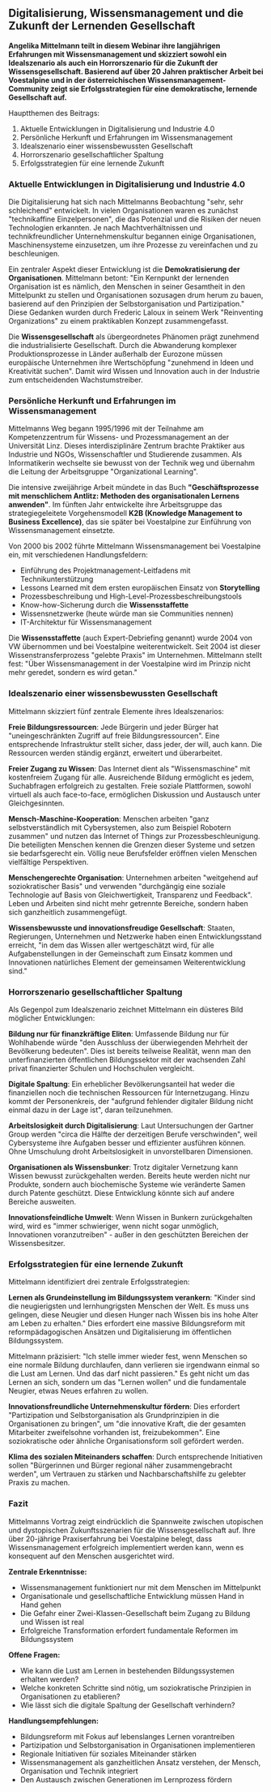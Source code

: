 ## Digitalisierung, Wissensmanagement und die Zukunft der Lernenden Gesellschaft

**Angelika Mittelmann teilt in diesem Webinar ihre langjährigen Erfahrungen mit Wissensmanagement und skizziert sowohl ein Idealszenario als auch ein Horrorszenario für die Zukunft der Wissensgesellschaft. Basierend auf über 20 Jahren praktischer Arbeit bei Voestalpine und in der österreichischen Wissensmanagement-Community zeigt sie Erfolgsstrategien für eine demokratische, lernende Gesellschaft auf.**

Hauptthemen des Beitrags:

1. Aktuelle Entwicklungen in Digitalisierung und Industrie 4.0
2. Persönliche Herkunft und Erfahrungen im Wissensmanagement
3. Idealszenario einer wissensbewussten Gesellschaft
4. Horrorszenario gesellschaftlicher Spaltung
5. Erfolgsstrategien für eine lernende Zukunft

### Aktuelle Entwicklungen in Digitalisierung und Industrie 4.0

Die Digitalisierung hat sich nach Mittelmanns Beobachtung "sehr, sehr schleichend" entwickelt. In vielen Organisationen waren es zunächst "technikaffine Einzelpersonen", die das Potenzial und die Risiken der neuen Technologien erkannten. Je nach Machtverhältnissen und technikfreundlicher Unternehmenskultur begannen einige Organisationen, Maschinensysteme einzusetzen, um ihre Prozesse zu vereinfachen und zu beschleunigen.

Ein zentraler Aspekt dieser Entwicklung ist die **Demokratisierung der Organisationen**. Mittelmann betont: "Ein Kernpunkt der lernenden Organisation ist es nämlich, den Menschen in seiner Gesamtheit in den Mittelpunkt zu stellen und Organisationen sozusagen drum herum zu bauen, basierend auf den Prinzipien der Selbstorganisation und Partizipation." Diese Gedanken wurden durch Frederic Laloux in seinem Werk "Reinventing Organizations" zu einem praktikablen Konzept zusammengefasst.

Die **Wissensgesellschaft** als übergeordnetes Phänomen prägt zunehmend die industrialisierte Gesellschaft. Durch die Abwanderung komplexer Produktionsprozesse in Länder außerhalb der Eurozone müssen europäische Unternehmen ihre Wertschöpfung "zunehmend in Ideen und Kreativität suchen". Damit wird Wissen und Innovation auch in der Industrie zum entscheidenden Wachstumstreiber.

### Persönliche Herkunft und Erfahrungen im Wissensmanagement

Mittelmanns Weg begann 1995/1996 mit der Teilnahme am Kompetenzzentrum für Wissens- und Prozessmanagement an der Universität Linz. Dieses interdisziplinäre Zentrum brachte Praktiker aus Industrie und NGOs, Wissenschaftler und Studierende zusammen. Als Informatikerin wechselte sie bewusst von der Technik weg und übernahm die Leitung der Arbeitsgruppe "Organizational Learning".

Die intensive zweijährige Arbeit mündete in das Buch **"Geschäftsprozesse mit menschlichem Antlitz: Methoden des organisationalen Lernens anwenden"**. Im fünften Jahr entwickelte ihre Arbeitsgruppe das strategiegeleitete Vorgehensmodell **K2B (Knowledge Management to Business Excellence)**, das sie später bei Voestalpine zur Einführung von Wissensmanagement einsetzte.

Von 2000 bis 2002 führte Mittelmann Wissensmanagement bei Voestalpine ein, mit verschiedenen Handlungsfeldern:

- Einführung des Projektmanagement-Leitfadens mit Technikunterstützung
- Lessons Learned mit dem ersten europäischen Einsatz von **Storytelling**
- Prozessbeschreibung und High-Level-Prozessbeschreibungstools
- Know-how-Sicherung durch die **Wissensstaffette**
- Wissensnetzwerke (heute würde man sie Communities nennen)
- IT-Architektur für Wissensmanagement

Die **Wissensstaffette** (auch Expert-Debriefing genannt) wurde 2004 von VW übernommen und bei Voestalpine weiterentwickelt. Seit 2004 ist dieser Wissenstransferprozess "gelebte Praxis" im Unternehmen. Mittelmann stellt fest: "Über Wissensmanagement in der Voestalpine wird im Prinzip nicht mehr geredet, sondern es wird getan."

### Idealszenario einer wissensbewussten Gesellschaft

Mittelmann skizziert fünf zentrale Elemente ihres Idealszenarios:

**Freie Bildungsressourcen**: Jede Bürgerin und jeder Bürger hat "uneingeschränkten Zugriff auf freie Bildungsressourcen". Eine entsprechende Infrastruktur stellt sicher, dass jeder, der will, auch kann. Die Ressourcen werden ständig ergänzt, erweitert und überarbeitet.

**Freier Zugang zu Wissen**: Das Internet dient als "Wissensmaschine" mit kostenfreiem Zugang für alle. Ausreichende Bildung ermöglicht es jedem, Suchabfragen erfolgreich zu gestalten. Freie soziale Plattformen, sowohl virtuell als auch face-to-face, ermöglichen Diskussion und Austausch unter Gleichgesinnten.

**Mensch-Maschine-Kooperation**: Menschen arbeiten "ganz selbstverständlich mit Cybersystemen, also zum Beispiel Robotern zusammen" und nutzen das Internet of Things zur Prozessbeschleunigung. Die beteiligten Menschen kennen die Grenzen dieser Systeme und setzen sie bedarfsgerecht ein. Völlig neue Berufsfelder eröffnen vielen Menschen vielfältige Perspektiven.

**Menschengerechte Organisation**: Unternehmen arbeiten "weitgehend auf soziokratischer Basis" und verwenden "durchgängig eine soziale Technologie auf Basis von Gleichwertigkeit, Transparenz und Feedback". Leben und Arbeiten sind nicht mehr getrennte Bereiche, sondern haben sich ganzheitlich zusammengefügt.

**Wissensbewusste und innovationsfreudige Gesellschaft**: Staaten, Regierungen, Unternehmen und Netzwerke haben einen Entwicklungsstand erreicht, "in dem das Wissen aller wertgeschätzt wird, für alle Aufgabenstellungen in der Gemeinschaft zum Einsatz kommen und Innovationen natürliches Element der gemeinsamen Weiterentwicklung sind."

### Horrorszenario gesellschaftlicher Spaltung

Als Gegenpol zum Idealszenario zeichnet Mittelmann ein düsteres Bild möglicher Entwicklungen:

**Bildung nur für finanzkräftige Eliten**: Umfassende Bildung nur für Wohlhabende würde "den Ausschluss der überwiegenden Mehrheit der Bevölkerung bedeuten". Dies ist bereits teilweise Realität, wenn man den unterfinanzierten öffentlichen Bildungssektor mit der wachsenden Zahl privat finanzierter Schulen und Hochschulen vergleicht.

**Digitale Spaltung**: Ein erheblicher Bevölkerungsanteil hat weder die finanziellen noch die technischen Ressourcen für Internetzugang. Hinzu kommt der Personenkreis, der "aufgrund fehlender digitaler Bildung nicht einmal dazu in der Lage ist", daran teilzunehmen.

**Arbeitslosigkeit durch Digitalisierung**: Laut Untersuchungen der Gartner Group werden "circa die Hälfte der derzeitigen Berufe verschwinden", weil Cybersysteme ihre Aufgaben besser und effizienter ausführen können. Ohne Umschulung droht Arbeitslosigkeit in unvorstellbaren Dimensionen.

**Organisationen als Wissensbunker**: Trotz digitaler Vernetzung kann Wissen bewusst zurückgehalten werden. Bereits heute werden nicht nur Produkte, sondern auch biochemische Systeme wie veränderte Samen durch Patente geschützt. Diese Entwicklung könnte sich auf andere Bereiche ausweiten.

**Innovationsfeindliche Umwelt**: Wenn Wissen in Bunkern zurückgehalten wird, wird es "immer schwieriger, wenn nicht sogar unmöglich, Innovationen voranzutreiben" - außer in den geschützten Bereichen der Wissensbesitzer.

### Erfolgsstrategien für eine lernende Zukunft

Mittelmann identifiziert drei zentrale Erfolgsstrategien:

**Lernen als Grundeinstellung im Bildungssystem verankern**: "Kinder sind die neugierigsten und lernhungrigsten Menschen der Welt. Es muss uns gelingen, diese Neugier und diesen Hunger nach Wissen bis ins hohe Alter am Leben zu erhalten." Dies erfordert eine massive Bildungsreform mit reformpädagogischen Ansätzen und Digitalisierung im öffentlichen Bildungssystem.

Mittelmann präzisiert: "Ich stelle immer wieder fest, wenn Menschen so eine normale Bildung durchlaufen, dann verlieren sie irgendwann einmal so die Lust am Lernen. Und das darf nicht passieren." Es geht nicht um das Lernen an sich, sondern um das "Lernen wollen" und die fundamentale Neugier, etwas Neues erfahren zu wollen.

**Innovationsfreundliche Unternehmenskultur fördern**: Dies erfordert "Partizipation und Selbstorganisation als Grundprinzipien in die Organisationen zu bringen", um "die innovative Kraft, die der gesamten Mitarbeiter zweifelsohne vorhanden ist, freizubekommen". Eine soziokratische oder ähnliche Organisationsform soll gefördert werden.

**Klima des sozialen Miteinanders schaffen**: Durch entsprechende Initiativen sollen "Bürgerinnen und Bürger regional näher zusammengebracht werden", um Vertrauen zu stärken und Nachbarschaftshilfe zu gelebter Praxis zu machen.

### Fazit

Mittelmanns Vortrag zeigt eindrücklich die Spannweite zwischen utopischen und dystopischen Zukunftsszenarien für die Wissensgesellschaft auf. Ihre über 20-jährige Praxiserfahrung bei Voestalpine belegt, dass Wissensmanagement erfolgreich implementiert werden kann, wenn es konsequent auf den Menschen ausgerichtet wird.

**Zentrale Erkenntnisse:**

- Wissensmanagement funktioniert nur mit dem Menschen im Mittelpunkt
- Organisationale und gesellschaftliche Entwicklung müssen Hand in Hand gehen
- Die Gefahr einer Zwei-Klassen-Gesellschaft beim Zugang zu Bildung und Wissen ist real
- Erfolgreiche Transformation erfordert fundamentale Reformen im Bildungssystem

**Offene Fragen:**

- Wie kann die Lust am Lernen in bestehenden Bildungssystemen erhalten werden?
- Welche konkreten Schritte sind nötig, um soziokratische Prinzipien in Organisationen zu etablieren?
- Wie lässt sich die digitale Spaltung der Gesellschaft verhindern?

**Handlungsempfehlungen:**

- Bildungsreform mit Fokus auf lebenslanges Lernen vorantreiben
- Partizipation und Selbstorganisation in Organisationen implementieren
- Regionale Initiativen für soziales Miteinander stärken
- Wissensmanagement als ganzheitlichen Ansatz verstehen, der Mensch, Organisation und Technik integriert
- Den Austausch zwischen Generationen im Lernprozess fördern